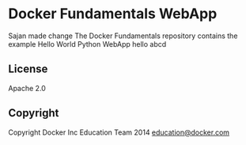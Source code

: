 Docker Fundamentals WebApp
==========================
Sajan made change
The Docker Fundamentals repository contains the example Hello World Python WebApp
hello abcd
## License

Apache 2.0

## Copyright

Copyright Docker Inc Education Team 2014 <education@docker.com>
